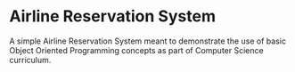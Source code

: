 # Airline Reservation System
A simple Airline Reservation System meant to demonstrate the use of basic Object Oriented Programming concepts as part of Computer Science curriculum.
